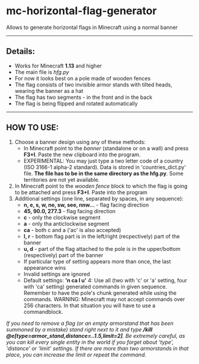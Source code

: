 # mc-horizontal-flag-generator
Allows to generate horizontal flags in Minecraft using a normal banner

------------------------------------------------------------------------------------------------------------------------

## Details:
- Works for Minecraft **1.13** and higher
- The main file is _hfg.py_
- For now it looks best on a pole made of wooden fences
- The flag consists of two invisible armor stands with tilted heads, wearing the banner as a hat
- The flag has two segments - in the front and in the back
- The flag is being flipped and rotated automatically

------------------------------------------------------------------------------------------------------------------------

## HOW TO USE:
1. Choose a banner design using any of these methods:
    - In Minecraft point to the _banner_ (standalone or on a wall) and press **F3+I**. Paste the new clipboard into the program. 
    - EXPERIMENTAL: You may just type a two letter code of a country (ISO 3166-1 alpha-2 standard). Data is stored in 'countries_dict.py' file. **The file has to be in the same directory as the hfg.py**. Some territories are not yet available.
2. In Minecraft point to the _wooden fence_ block to which the flag is going to be attached and press **F3+I**. Paste into the program
3. Additional settings (one line, separated by spaces, in any sequence):
    - **n, e, s, w, ne, sw, see, nnw...** - flag facing direction
    - **45, 90.0, 277.3** - flag facing direction
    - **c** - only the clockwise segment
    - **a** - only tha anticlockwise segment
    - **ca** - both c and a ('ac' is also accepted)
    - **l, r** - bottom flag part is in the left/right (recpectively) part of the banner
    - **u, d** - part of the flag attached to the pole is in the upper/bottom (respectively) part of the banner
    - If particular type of setting appears more than once, the last appearance wins
    - Invalid settings are ignored
    - Default settings: **'n ca l u'**
4: Use all (two with 'c' or 'a' setting, four with 'ca' setting) generated commands in given sequence. Remember to have the pole's chunk generated while using the commands. WARNING: Minecraft may not accept commands over 256 characters. In that situation you will have to use a commandblock.

_If you need to remove a flag (or an empty armorstand that has been summoned by a mistake) stand right next to it and type **/kill @e[type=armor_stand,distance=..1.5,limit=2]**. Be extremely careful, as you can kill every single entity in the world if you forget about 'type', 'distance' or 'limit' settings. If there are more than two armorstands in that place, you can increase the limit or repeat the command._
